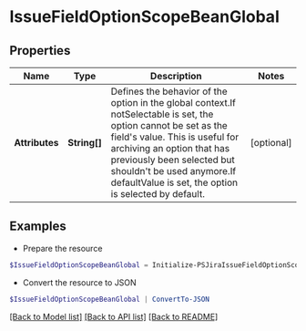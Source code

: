 # IssueFieldOptionScopeBeanGlobal
## Properties

Name | Type | Description | Notes
------------ | ------------- | ------------- | -------------
**Attributes** | **String[]** | Defines the behavior of the option in the global context.If notSelectable is set, the option cannot be set as the field&#39;s value. This is useful for archiving an option that has previously been selected but shouldn&#39;t be used anymore.If defaultValue is set, the option is selected by default. | [optional] 

## Examples

- Prepare the resource
```powershell
$IssueFieldOptionScopeBeanGlobal = Initialize-PSJiraIssueFieldOptionScopeBeanGlobal  -Attributes null
```

- Convert the resource to JSON
```powershell
$IssueFieldOptionScopeBeanGlobal | ConvertTo-JSON
```

[[Back to Model list]](../README.md#documentation-for-models) [[Back to API list]](../README.md#documentation-for-api-endpoints) [[Back to README]](../README.md)

